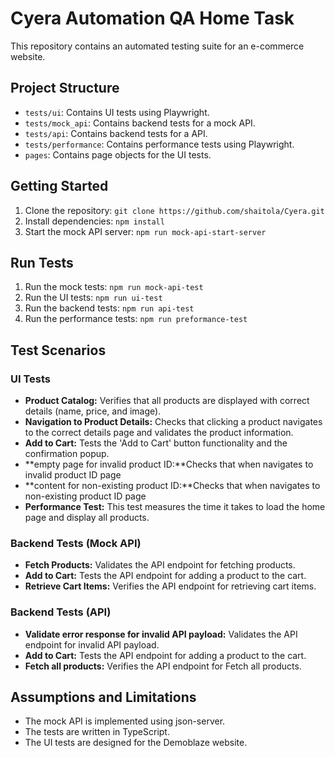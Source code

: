 # Cyera Automation QA Home Task

This repository contains an automated testing suite for an e-commerce website.

## Project Structure

* `tests/ui`: Contains UI tests using Playwright.
* `tests/mock_api`: Contains backend tests for a mock API.
* `tests/api`: Contains backend tests for a API.
* `tests/performance`: Contains performance tests using Playwright.
* `pages`: Contains page objects for the UI tests.

## Getting Started

1. Clone the repository: `git clone https://github.com/shaitola/Cyera.git`
2. Install dependencies: `npm install`
3. Start the mock API server: `npm run mock-api-start-server`
## Run Tests
1. Run the mock tests: `npm run mock-api-test`
2. Run the UI tests: `npm run ui-test`
3. Run the backend tests: `npm run api-test`
4. Run the performance tests: `npm run preformance-test`

## Test Scenarios

### UI Tests

* **Product Catalog:** Verifies that all products are displayed with correct details (name, price, and image).
* **Navigation to Product Details:** Checks that clicking a product navigates to the correct details page and validates the product information.
* **Add to Cart:** Tests the 'Add to Cart' button functionality and the confirmation popup.
* **empty page for invalid product ID:**Checks that when navigates to invalid product ID page
* **content for non-existing product ID:**Checks that when navigates to non-existing product ID page
* **Performance Test:** This test measures the time it takes to load the home page and display all products.

### Backend Tests (Mock API)

* **Fetch Products:** Validates the API endpoint for fetching products.
* **Add to Cart:** Tests the API endpoint for adding a product to the cart.
* **Retrieve Cart Items:** Verifies the API endpoint for retrieving cart items.

### Backend Tests (API)

* **Validate error response for invalid API payload:** Validates the API endpoint for invalid API payload.
* **Add to Cart:** Tests the API endpoint for adding a product to the cart.
* **Fetch all products:** Verifies the API endpoint for Fetch all products.

## Assumptions and Limitations

* The mock API is implemented using json-server.
* The tests are written in TypeScript.
* The UI tests are designed for the Demoblaze website.
